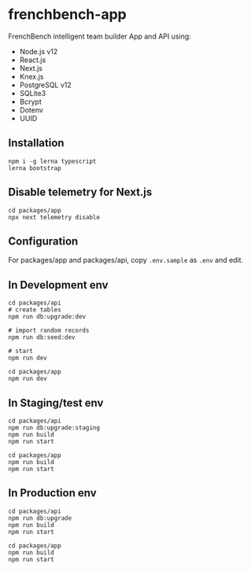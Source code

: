 # frenchbench-app

FrenchBench intelligent team builder App and API using:

* Node.js v12
* React.js
* Next.js
* Knex.js
* PostgreSQL v12
* SQLite3
* Bcrypt
* Dotenv
* UUID

## Installation

```
npm i -g lerna typescript
lerna bootstrap
```

## Disable telemetry for Next.js

```
cd packages/app
npx next telemetry disable
```

## Configuration

For packages/app and packages/api, copy `.env.sample` as `.env` and edit.

## In Development env

```
cd packages/api
# create tables
npm run db:upgrade:dev

# import random records
npm run db:seed:dev

# start
npm run dev

cd packages/app
npm run dev
```

## In Staging/test env

```
cd packages/api
npm run db:upgrade:staging
npm run build
npm run start

cd packages/app
npm run build
npm run start
```

## In Production env

```
cd packages/api
npm run db:upgrade
npm run build
npm run start

cd packages/app
npm run build
npm run start
```
